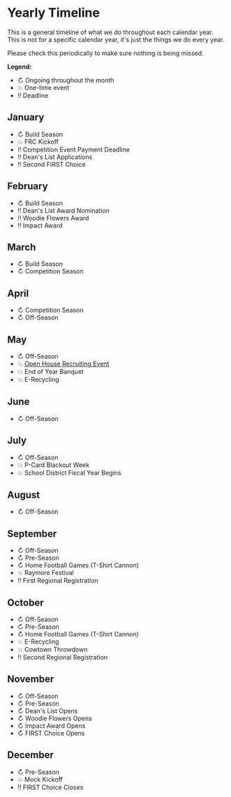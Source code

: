 # Yearly Timeline

This is a general timeline of what we do throughout each calendar year.
This is not for a specific calendar year, it's just the things we do every year.

Please check this periodically to make sure nothing is being missed.

**Legend:**
- ↻ Ongoing throughout the month
- 💥 One-time event
- ‼️ Deadline

## January
- ↻ Build Season
- 💥 FRC Kickoff
- ‼️ Competition Event Payment Deadline
- ‼️ Dean's List Applications
- ‼️ Second FIRST Choice

## February
- ↻ Build Season
- ‼️ Dean's List Award Nomination
- ‼️ Woodie Flowers Award
- ‼️ Impact Award

## March
- ↻ Build Season
- ↻ Competition Season

## April
- ↻ Competition Season
- ↻ Off-Season

## May
- ↻ Off-Season
- 💥 [Open House Recruiting Event](https://github.com/frc2357/playbooks/blob/main/recruiting/open_house.md)
- 💥 End of Year Banquet
- 💥 E-Recycling

## June
- ↻ Off-Season

## July
- ↻ Off-Season
- 💥 P-Card Blackout Week
- 💥 School District Fiscal Year Begins

## August
- ↻ Off-Season

## September
- ↻ Off-Season
- ↻ Pre-Season
- ↻ Home Football Games (T-Shirt Cannon)
- 💥 Raymore Festival
- ‼️ First Regional Registration

## October
- ↻ Off-Season
- ↻ Pre-Season
- ↻ Home Football Games (T-Shirt Cannon)
- 💥 E-Recycling
- 💥 Cowtown Throwdown
- ‼️ Second Regional Registration

## November
- ↻ Off-Season
- ↻ Pre-Season
- ↻ Dean's List Opens
- ↻ Woodie Flowers Opens
- ↻ Impact Award Opens
- ↻ FIRST Choice Opens

## December
- ↻ Pre-Season
- 💥 Mock Kickoff
- ‼️ FIRST Choice Closes
